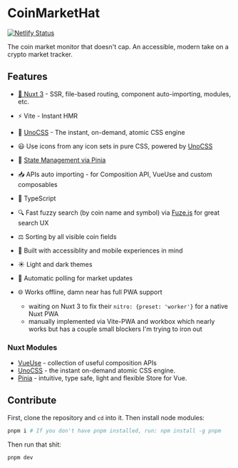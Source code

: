 # CoinMarketHat

[![Netlify Status](https://api.netlify.com/api/v1/badges/c3435894-930d-4188-9eb9-7047c2754e32/deploy-status)](https://app.netlify.com/sites/coin-market-hat/deploys)

The coin market monitor that doesn't cap. An accessible, modern take on a crypto market tracker.

## Features

- [💚 Nuxt 3](https://v3.nuxtjs.org) - SSR, file-based routing, component auto-importing, modules, etc.

- ⚡️ Vite - Instant HMR

- 🎨 [UnoCSS](https://github.com/antfu/unocss) - The instant, on-demand, atomic CSS engine

- 😃 Use icons from any icon sets in pure CSS, powered by [UnoCSS](https://github.com/antfu/unocss)

- 🍍 [State Management via Pinia](https://pinia.esm.dev/)

- 📥 APIs auto importing - for Composition API, VueUse and custom composables

- 🦾 TypeScript

- 🔍 Fast fuzzy search (by coin name and symbol) via [Fuze.js](https://fusejs.io/) for great search UX

- ⚖️ Sorting by all visible coin fields

- 🦮 Built with accessiblity and mobile experiences in mind

- ☀️ Light and dark themes

- 🚎 Automatic polling for market updates

- 🌐 Works offline, damn near has full PWA support
  - waiting on Nuxt 3 to fix their `nitro: {preset: 'worker'}` for a native Nuxt PWA
  - manually implemented via Vite-PWA and workbox which nearly works but has a couple small blockers I'm trying to iron out

### Nuxt Modules

- [VueUse](https://github.com/vueuse/vueuse) - collection of useful composition APIs
- [UnoCSS](https://github.com/antfu/unocss) - the instant on-demand atomic CSS engine.
- [Pinia](https://pinia.esm.dev/) - intuitive, type safe, light and flexible Store for Vue.

## Contribute

First, clone the repository and `cd` into it. Then install node modules:

```bash
pnpm i # If you don't have pnpm installed, run: npm install -g pnpm
```

Then run that shit:

```bash
pnpm dev
```
